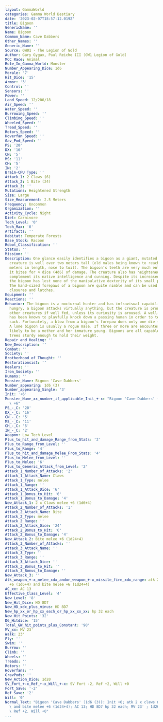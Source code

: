 ```yaml
---
layout: GammaWorld
categories: Gamma World Bestiary
date: '2023-02-07T18:57:12.019Z'
title: Bigoon
GenericName: ''
Name: Bigoon
Common_Name: Cave Dabbers
Other_Names: ''
Generic_Name: ''
Source: GW01 - The Legion of Gold
Author: Gary Gygax, Paul Reiche III (GW1 Legion of Gold)
MCC Race: Animal
Role_In_Gamma_World: Monster
Number_Appearing_Dice: 1d6
Morale: '7'
Hit_Dice: '15'
Armor: '3'
Control: ''
Sensors: ''
Power: ''
Land_Speed: 12/200/18
Air_Speed: ''
Water_Speed: ''
Burrowing_Speed: ''
Climbing_Speed: ''
Wheeled_Speed: ''
Tread_Speed: ''
Rotors_Speed: ''
Hoverfan_Speed: ''
Gav_Pod_Speed: ''
PS: '20'
DX: '16'
CN: '5'
MS: '11'
CH: '5'
IN: '2'
Brain-CPU Type: ''
Attack_1: 2 Claws (6)
Attack_2: 1 Bite (24)
Attack_3: ''
Mutations: Heightened Strength
Size: Large
Size_Measurement: 2.5 Meters
Frequency: Uncommon
Organization: ''
Activity_Cycle: Night
Diet: Carnivore
Tech_Level: '0'
Tech_Max: '0'
Artifacts: ''
Habitat: Temperate Forests
Base_Stock: Racoon
Robot_Classification: ''
Status: ''
Mission: ''
Description: One glance easily identifies a bigoon as a giant, mutated raccoon.The
  creature is well over two meters tall (old males being known to reach three or more
  meters in length, nose to toil). The bigoon's teeth are very much enlarged, and
  it bites for 4 dice (4d6) of damage. The creature also has heightened strength to
  complement its native intelligence and cunning. Despite its increased size and strength,
  the bigoon has lost none of the manipulative dexterity of its small progenitor.
  The hand-sized forepaws of a bigoon are quite nimble and can be used to open simple
  closures and latches.
Equipment: ''
Reactions: ''
Behavior: The bigoon is a nocturnal hunter and has infravisual capabilities. When
  hungry, a bigoon attacks virtually anything, but the creature is prone to ignore
  other creatures if well fed, unless its curiosity is aroused. A well-fed bigoon
  has been known to playfully knock down a passing human in order to tear open a carried
  sack. Fortunately, a blow from a bigoon's forepaw does only one die (d6) of damage.
  A lone bigoon is usually a rogue male. If three or more are encountered, they are
  likely to be a mother and her immature young. Bigoons are all capable of climbing
  trees sturdy enough to hold their weight.
Repair_and_Healing: ''
New_Description: ''
Combat: ''
Society: ''
Brotherhood_of_Thought: ''
Restorationsist: ''
Healers: ''
Iron_Society: ''
Humans: ''
Monster_Name: Bigoon 'Cave Dabbers'
Number_appearing: 1d6 (3)
Number_appearing_Single: '3'
Init: '+6'
Monster_Name_xx_number_if_applicable_Init_+-x: "Bigoon 'Cave Dabbers' (1d6 (3)): Init\
  \ +6"
PS_-_C: '20'
DX_-_C: '16'
CN_-_C: '5'
MS_-_C: '11'
CH_-_C: '5'
IN_-_C: '2'
Weapon: Low Tech Level
Plus_to_hit_and_damage_Range_from_Stats: '2'
Plus_to_Range_from_Level: ''
Plus_to_Range: '4'
Plus_to_hit_and_damage_Melee_From_Stats: '4'
Plus_to_Melee_from_Level: ''
Plus_to_Melee: '6'
Plus_to_Generic_Attack_from_Level: '2'
Attack_1_Number_of_Attacks: '2'
Attack_1_Attack_Name: Claws
Attack_1_Type: melee
Attack_1_Range: ''
Attack_1_Attack_Dice: '6'
Attack_1_Bonus_to_Hit: '6'
Attack_1_Bonus_to_Damage: '4'
New_Attack_1: 2 x Claws melee +6 (1d6+4)
Attack_2_Number_of_Attacks: '1'
Attack_2_Attack_Name: Bite
Attack_2_Type: melee
Attack_2_Range: ''
Attack_2_Attack_Dice: '24'
Attack_2_Bonus_to_Hit: '6'
Attack_2_Bonus_to_Damage: '4'
New_Attack_2: Bite melee +6 (1d24+4)
Attack_3_Number_of_Attacks: ''
Attack_3_Attack_Name: ''
Attack_3_Type: ''
Attack_3_Range: ''
Attack_3_Attack_Dice: ''
Attack_3_Bonus_to_Hit: ''
Attack_3_Bonus_to_Damage: ''
New_Attack_3: ''
Atk_weapon_+-x_melee_xdx_andor_weapon_+-x_missile_fire_xdx_range: atk 2 x claws melee
  +6 (1d6+4) and bite melee +6 (1d24+4)
AC_xx: AC 13
Effective_Class_Level: '4'
New_Level: '8'
New_Hit_Dice: HD 8D7
New_HD_xdx_plus_minus: HD 8D7
New_hp_xx_or_hp_xx_each_or_hp_xx_xx_xx: hp 32 each
New_Hit_Points: '32'
D6_Hitdice: '15'
Total_GW_hit_points_plus_Constant: '90'
MV_xx: MV 23'
Walk: 23'
Fly: ''
Swim: ''
Burrow: ''
Climb: ''
Wheels: ''
Treads: ''
Rotors: ''
Hoverfans: ''
GravPods: ''
New_Action_Dice: 1d20
SV_Fort_+-x_Ref_+-x_Will_+-x: SV Fort -2, Ref +2, Will +0
Fort_Save: '-2'
Ref_Save: '2'
Will: '0'
Normal_Text: "Bigoon 'Cave Dabbers' (1d6 (3)): Init +6; atk 2 x claws melee +6 (1d6+4)\
  \ and bite melee +6 (1d24+4); AC 13; HD 8D7 hp 32 each; MV 23' ; 1d20; SV Fort -2,\
  \ Ref +2, Will +0"
...
```

